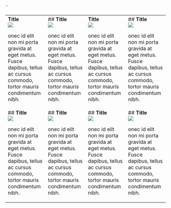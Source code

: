 ``<table>
		<tbody>
				<tr valign="top">
						<td width="25%">**Title**<br>
								<a href="">![](http://cisco.projecthost.us/images/default.png?v=1)</a>
					  		<p>onec id elit non mi porta gravida at eget metus. Fusce dapibus, tellus ac cursus commodo, tortor mauris condimentum nibh.</p>
						</td>
						<td width="25%">## **Title**<br>
								<a href="">![](http://cisco.projecthost.us/images/default.png?v=1)</a>
					  		<p>onec id elit non mi porta gravida at eget metus. Fusce dapibus, tellus ac cursus commodo, tortor mauris condimentum nibh.</p>
						</td>
						<td width="25%">**Title**<br>
								<a href="">![](http://cisco.projecthost.us/images/default.png?v=1)</a>
					  		<p>onec id elit non mi porta gravida at eget metus. Fusce dapibus, tellus ac cursus commodo, tortor mauris condimentum nibh.</p>
						</td>
						<td width="25%">## **Title**<br>
								<a href="">![](http://cisco.projecthost.us/images/default.png?v=1)</a>
					  		<p>onec id elit non mi porta gravida at eget metus. Fusce dapibus, tellus ac cursus commodo, tortor mauris condimentum nibh.</p>
						</td>
				</tr>
				<tr valign="top">
						<td width="25%">## **Title**<br>
								<a href="">![](http://cisco.projecthost.us/images/default.png?v=1)</a>
					  		<p>onec id elit non mi porta gravida at eget metus. Fusce dapibus, tellus ac cursus commodo, tortor mauris condimentum nibh.</p>
						</td>
						<td width="25%">## **Title**<br>
								<a href="">![](http://cisco.projecthost.us/images/default.png?v=1)</a>
					  		<p>onec id elit non mi porta gravida at eget metus. Fusce dapibus, tellus ac cursus commodo, tortor mauris condimentum nibh.</p>
						</td>
						<td width="25%">## **Title**<br>
								<a href="">![](http://cisco.projecthost.us/images/default.png?v=1)</a>
					  		<p>onec id elit non mi porta gravida at eget metus. Fusce dapibus, tellus ac cursus commodo, tortor mauris condimentum nibh.</p>
						</td>
						<td width="25%">## **Title**<br>
								<a href="">![](http://cisco.projecthost.us/images/default.png?v=1)</a>
					  		<p>onec id elit non mi porta gravida at eget metus. Fusce dapibus, tellus ac cursus commodo, tortor mauris condimentum nibh.</p>
						</td>
				</tr>
		</tbody>
</table>
